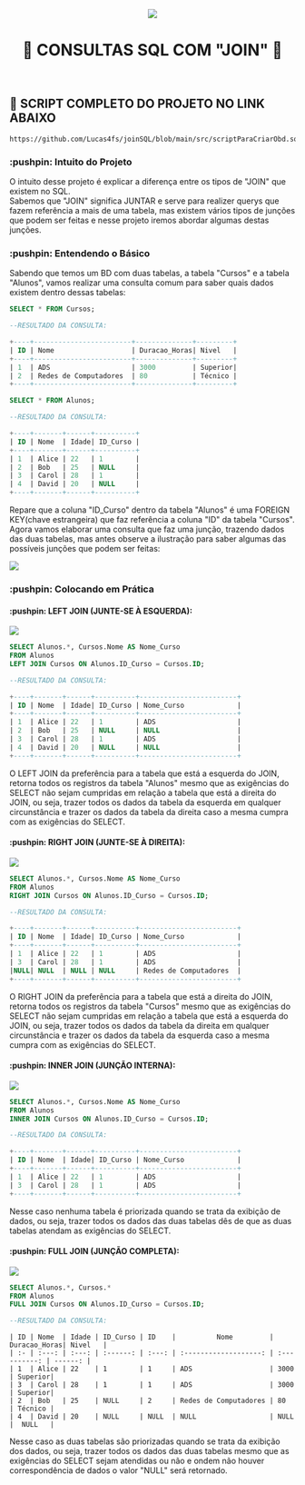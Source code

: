<p align="center">
    <img src="imagens\capaDoProjeto.jpg">
    <br>
    <h1 align="center">
    🔎 CONSULTAS SQL COM "JOIN" 🔎
    </h1>
</p>
<br>
<h2>
    📜  SCRIPT COMPLETO DO PROJETO NO LINK ABAIXO
</h2>

```
https://github.com/Lucas4fs/joinSQL/blob/main/src/scriptParaCriarObd.sql
``` 

<h3>
    :pushpin: Intuito do Projeto
</h3>

<p>
    O intuito desse projeto é explicar a diferença entre os tipos de "JOIN" que existem no SQL.<br>
    Sabemos que "JOIN" significa JUNTAR e serve para realizer querys que fazem referência a mais de uma tabela, mas existem vários tipos de junções que podem ser feitas e nesse projeto iremos abordar algumas destas junções.
</p>

<h3>
    :pushpin: Entendendo o Básico
</h3>

<p>
    Sabendo que temos um BD com duas tabelas, a tabela "Cursos" e a tabela "Alunos", vamos realizar uma consulta comum para saber quais dados existem dentro dessas tabelas:
</p>

```sql
SELECT * FROM Cursos;

--RESULTADO DA CONSULTA:

+----+------------------------+--------------+---------+
| ID | Nome                   | Duracao_Horas| Nivel   |
+----+------------------------+--------------+---------+
| 1  | ADS                    | 3000         | Superior|
| 2  | Redes de Computadores  | 80           | Técnico |
+----+------------------------+--------------+---------+
```

```sql
SELECT * FROM Alunos;

--RESULTADO DA CONSULTA:

+----+-------+------+----------+
| ID | Nome  | Idade| ID_Curso |
+----+-------+------+----------+
| 1  | Alice | 22   | 1        |
| 2  | Bob   | 25   | NULL     |
| 3  | Carol | 28   | 1        |
| 4  | David | 20   | NULL     |
+----+-------+------+----------+
```

<p>
    Repare que a coluna "ID_Curso" dentro da tabela "Alunos" é uma FOREIGN KEY(chave estrangeira) que faz referência a coluna "ID" da tabela "Cursos".<br>
    Agora vamos elaborar uma consulta que faz uma junção, trazendo dados das duas tabelas, mas antes observe a ilustração para saber algumas das possíveis junções que podem ser feitas:
</p>

<p>
    <img src = "imagens\tiposDeJOIN.png">
</p>

<h3>
    :pushpin: Colocando em Prática
</h3>

<h4>
    :pushpin: LEFT JOIN (JUNTE-SE À ESQUERDA):
</h4>

<p>
    <img src="imagens\leftJoin.png">
</p>

```sql
SELECT Alunos.*, Cursos.Nome AS Nome_Curso
FROM Alunos
LEFT JOIN Cursos ON Alunos.ID_Curso = Cursos.ID;

--RESULTADO DA CONSULTA:

+----+-------+------+----------+------------------------+
| ID | Nome  | Idade| ID_Curso | Nome_Curso             |
+----+-------+------+----------+------------------------+
| 1  | Alice | 22   | 1        | ADS                    |
| 2  | Bob   | 25   | NULL     | NULL                   |
| 3  | Carol | 28   | 1        | ADS                    |
| 4  | David | 20   | NULL     | NULL                   |
+----+-------+------+----------+------------------------+
```

<p>
O LEFT JOIN da preferência para a tabela que está a esquerda do JOIN, retorna todos os registros da tabela "Alunos" mesmo que as exigências do SELECT não sejam cumpridas em relação a tabela que está a direita do JOIN, ou seja, trazer todos os dados da tabela da esquerda em qualquer circunstância e trazer os dados da tabela da direita caso a mesma cumpra com as exigências do SELECT.
</p>

<h4>
    :pushpin: RIGHT JOIN (JUNTE-SE À DIREITA):
</h4>

<p>
    <img src="imagens\rightJoin.png">
</p>

```sql
SELECT Alunos.*, Cursos.Nome AS Nome_Curso
FROM Alunos
RIGHT JOIN Cursos ON Alunos.ID_Curso = Cursos.ID;

--RESULTADO DA CONSULTA:

+----+-------+------+----------+------------------------+
| ID | Nome  | Idade| ID_Curso | Nome_Curso             |
+----+-------+------+----------+------------------------+
| 1  | Alice | 22   | 1        | ADS                    |
| 3  | Carol | 28   | 1        | ADS                    |
|NULL| NULL  | NULL | NULL     | Redes de Computadores  |
+----+-------+------+----------+------------------------+
```

<p>
O RIGHT JOIN da preferência para a tabela que está a direita do JOIN, retorna todos os registros da tabela "Cursos" mesmo que as exigências do SELECT não sejam cumpridas em relação a tabela que está a esquerda do JOIN, ou seja, trazer todos os dados da tabela da direita em qualquer circunstância e trazer os dados da tabela da esquerda caso a mesma cumpra com as exigências do SELECT.
</p>

<h4>
    :pushpin: INNER JOIN (JUNÇÃO INTERNA):
</h4>

<p>
    <img src="imagens\innerJoin.png">
</p>

```sql
SELECT Alunos.*, Cursos.Nome AS Nome_Curso
FROM Alunos
INNER JOIN Cursos ON Alunos.ID_Curso = Cursos.ID;

--RESULTADO DA CONSULTA:

+----+-------+------+----------+------------------------+
| ID | Nome  | Idade| ID_Curso | Nome_Curso             |
+----+-------+------+----------+------------------------+
| 1  | Alice | 22   | 1        | ADS                    |
| 3  | Carol | 28   | 1        | ADS                    |
+----+-------+------+----------+------------------------+
```
<p>
Nesse caso nenhuma tabela é priorizada quando se trata da exibição de dados, ou seja, trazer todos os dados das duas tabelas dês de que as duas tabelas atendam as exigências do SELECT.
</p>

<h4>
    :pushpin: FULL JOIN (JUNÇÃO COMPLETA):
</h4>

<p>
    <img src="imagens\fullJoin.png">
</p>

```sql
SELECT Alunos.*, Cursos.*
FROM Alunos
FULL JOIN Cursos ON Alunos.ID_Curso = Cursos.ID;

--RESULTADO DA CONSULTA:

```

```
| ID | Nome  | Idade | ID_Curso | ID 	|	       Nome    	    | Duracao_Horas| Nivel   |
| :- | :---: | :---: | :------:	| :---:	| :-------------------: | :----------: | ------: |
| 1  | Alice | 22 	 | 1 		| 1 	| ADS         			| 3000         | Superior|
| 3  | Carol | 28 	 | 1 		| 1 	| ADS          			| 3000     	   | Superior|
| 2  | Bob   | 25 	 | NULL 	| 2 	| Redes de Computadores | 80      	   | Técnico |
| 4  | David | 20 	 | NULL 	| NULL 	| NULL          		| NULL     	   |  NULL   |
```


<p>
Nesse caso as duas tabelas são priorizadas quando se trata da exibição dos dados, ou seja, trazer todos os dados das duas tabelas mesmo que as exigências do SELECT sejam atendidas ou não e ondem não houver correspondência de dados o valor "NULL" será retornado.
</p>
